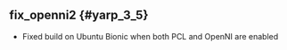 fix_openni2 {#yarp_3_5}
-----------

* Fixed build on Ubuntu Bionic when both PCL and OpenNI are enabled
